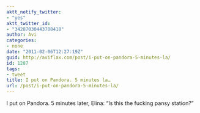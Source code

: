 ```yaml
---
aktt_notify_twitter:
- "yes"
aktt_twitter_id:
- "34287030443708418"
author: Avi
categories:
- none
date: "2011-02-06T12:27:19Z"
guid: http://aviflax.com/post/i-put-on-pandora-5-minutes-la/
id: 1287
tags:
- tweet
title: I put on Pandora. 5 minutes la…
url: /post/i-put-on-pandora-5-minutes-la/
---
```

I put on Pandora. 5 minutes later, Elina: “Is this the fucking pansy station?”